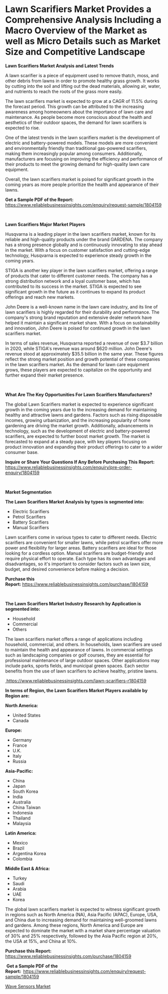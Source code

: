 <p><h1>Lawn Scarifiers Market Provides a Comprehensive Analysis Including a Macro Overview of the Market as well as Micro Details such as Market Size and Competitive Landscape</h1></p><p><strong>Lawn Scarifiers Market Analysis and Latest Trends</strong></p>
<p><p>A lawn scarifier is a piece of equipment used to remove thatch, moss, and other debris from lawns in order to promote healthy grass growth. It works by cutting into the soil and lifting out the dead materials, allowing air, water, and nutrients to reach the roots of the grass more easily.</p><p>The lawn scarifiers market is expected to grow at a CAGR of 11.5% during the forecast period. This growth can be attributed to the increasing awareness among homeowners about the importance of lawn care and maintenance. As people become more conscious about the health and aesthetics of their outdoor spaces, the demand for lawn scarifiers is expected to rise.</p><p>One of the latest trends in the lawn scarifiers market is the development of electric and battery-powered models. These models are more convenient and environmentally friendly than traditional gas-powered scarifiers, making them increasingly popular among consumers. Additionally, manufacturers are focusing on improving the efficiency and performance of their products to meet the growing demand for high-quality lawn care equipment.</p><p>Overall, the lawn scarifiers market is poised for significant growth in the coming years as more people prioritize the health and appearance of their lawns.</p></p>
<p><strong>Get a Sample PDF of the Report:&nbsp;</strong> <a href="https://www.reliablebusinessinsights.com/enquiry/request-sample/1804159">https://www.reliablebusinessinsights.com/enquiry/request-sample/1804159</a></p>
<p>&nbsp;</p>
<p><strong>Lawn Scarifiers Major Market Players</strong></p>
<p><p>Husqvarna is a leading player in the lawn scarifiers market, known for its reliable and high-quality products under the brand GARDENA. The company has a strong presence globally and is continuously innovating to stay ahead in the market. With a focus on customer satisfaction and cutting-edge technology, Husqvarna is expected to experience steady growth in the coming years.</p><p>STIGA is another key player in the lawn scarifiers market, offering a range of products that cater to different customer needs. The company has a strong distribution network and a loyal customer base, which has contributed to its success in the market. STIGA is expected to see significant growth in the future as it continues to expand its product offerings and reach new markets.</p><p>John Deere is a well-known name in the lawn care industry, and its line of lawn scarifiers is highly regarded for their durability and performance. The company's strong brand reputation and extensive dealer network have helped it maintain a significant market share. With a focus on sustainability and innovation, John Deere is poised for continued growth in the lawn scarifiers market.</p><p>In terms of sales revenue, Husqvarna reported a revenue of over $3.7 billion in 2020, while STIGA's revenue was around $620 million. John Deere's revenue stood at approximately $35.5 billion in the same year. These figures reflect the strong market position and growth potential of these companies in the lawn scarifiers market. As the demand for lawn care equipment grows, these players are expected to capitalize on the opportunity and further expand their market presence.</p></p>
<p>&nbsp;</p>
<p><strong>What Are The Key Opportunities For Lawn Scarifiers Manufacturers?</strong></p>
<p><p>The global Lawn Scarifiers market is expected to experience significant growth in the coming years due to the increasing demand for maintaining healthy and attractive lawns and gardens. Factors such as rising disposable incomes, growing urbanization, and the increasing popularity of home gardening are driving the market growth. Additionally, advancements in technology, such as the development of electric and battery-powered scarifiers, are expected to further boost market growth. The market is forecasted to expand at a steady pace, with key players focusing on product innovation and expanding their product offerings to cater to a wider consumer base.</p></p>
<p><strong>Inquire or Share Your Questions If Any Before Purchasing This Report:</strong> <a href="https://www.reliablebusinessinsights.com/enquiry/pre-order-enquiry/1804159">https://www.reliablebusinessinsights.com/enquiry/pre-order-enquiry/1804159</a></p>
<p>&nbsp;</p>
<p><strong>Market Segmentation</strong></p>
<p><strong>The Lawn Scarifiers Market Analysis by types is segmented into:</strong></p>
<p><ul><li>Electric Scarifiers</li><li>Petrol Scarifiers</li><li>Battery Scarifiers</li><li>Manual Scarifiers</li></ul></p>
<p><p>Lawn scarifiers come in various types to cater to different needs. Electric scarifiers are convenient for smaller lawns, while petrol scarifiers offer more power and flexibility for larger areas. Battery scarifiers are ideal for those looking for a cordless option. Manual scarifiers are budget-friendly and require physical effort to operate. Each type has its own advantages and disadvantages, so it's important to consider factors such as lawn size, budget, and desired convenience before making a decision.</p></p>
<p><strong>Purchase this Report:&nbsp;</strong><a href="https://www.reliablebusinessinsights.com/purchase/1804159">https://www.reliablebusinessinsights.com/purchase/1804159</a></p>
<p>&nbsp;</p>
<p><strong>The Lawn Scarifiers Market Industry Research by Application is segmented into:</strong></p>
<p><ul><li>Household</li><li>Commercial</li><li>Others</li></ul></p>
<p><p>The lawn scarifiers market offers a range of applications including household, commercial, and others. In households, lawn scarifiers are used to maintain the health and appearance of lawns. In commercial settings such as landscaping companies or golf courses, they are essential for professional maintenance of large outdoor spaces. Other applications may include parks, sports fields, and municipal green spaces. Each sector benefits from the use of lawn scarifiers to achieve healthy, pristine lawns.</p></p>
<p><a href="https://www.reliablebusinessinsights.com/lawn-scarifiers-r1804159">&nbsp;https://www.reliablebusinessinsights.com/lawn-scarifiers-r1804159</a></p>
<p><strong>In terms of Region, the Lawn Scarifiers Market Players available by Region are:</strong></p>
<p>
    <p> <strong> North America: </strong>
        <ul>
            <li>United States</li>
            <li>Canada</li>
        </ul>
        </p> 
    <p> <strong> Europe: </strong>
        <ul>
            <li>Germany</li>
            <li>France</li>
            <li>U.K.</li>
            <li>Italy</li>
            <li>Russia</li>
        </ul>
        </p> 
    <p> <strong> Asia-Pacific: </strong>
        <ul>
            <li>China</li>
            <li>Japan</li>
            <li>South Korea</li>
            <li>India</li>
            <li>Australia</li>
            <li>China Taiwan</li>
            <li>Indonesia</li>
            <li>Thailand</li>
            <li>Malaysia</li>
        </ul>
        </p> 
    <p> <strong> Latin America: </strong>
        <ul>
            <li>Mexico</li>
            <li>Brazil</li>
            <li>Argentina Korea</li>
            <li>Colombia</li>
        </ul>
        </p> 
    <p> <strong> Middle East & Africa: </strong>
        <ul>
            <li>Turkey</li>
            <li>Saudi</li>
            <li>Arabia</li>
            <li>UAE</li>
            <li>Korea</li>
        </ul>
    </p>
    </p>
<p><p>The global lawn scarifiers market is expected to witness significant growth in regions such as North America (NA), Asia Pacific (APAC), Europe, USA, and China due to increasing demand for maintaining well-groomed lawns and gardens. Among these regions, North America and Europe are expected to dominate the market with a market share percentage valuation of 30% and 25% respectively, followed by the Asia Pacific region at 20%, the USA at 15%, and China at 10%.</p></p>
<p><strong>Purchase this Report: </strong><a href="https://www.reliablebusinessinsights.com/purchase/1804159">https://www.reliablebusinessinsights.com/purchase/1804159</a></p>
<p>&nbsp;<strong>Get a Sample PDF of the Report:&nbsp;&nbsp;</strong><a href="https://www.reliablebusinessinsights.com/enquiry/request-sample/1804159">https://www.reliablebusinessinsights.com/enquiry/request-sample/1804159</a></p>
<p><strong></strong></p>
<p><p><a href="https://github.com/anggakarna133/Market-Research-Report-List-1/blob/main/wave-sensors-market.md">Wave Sensors Market</a></p></p>